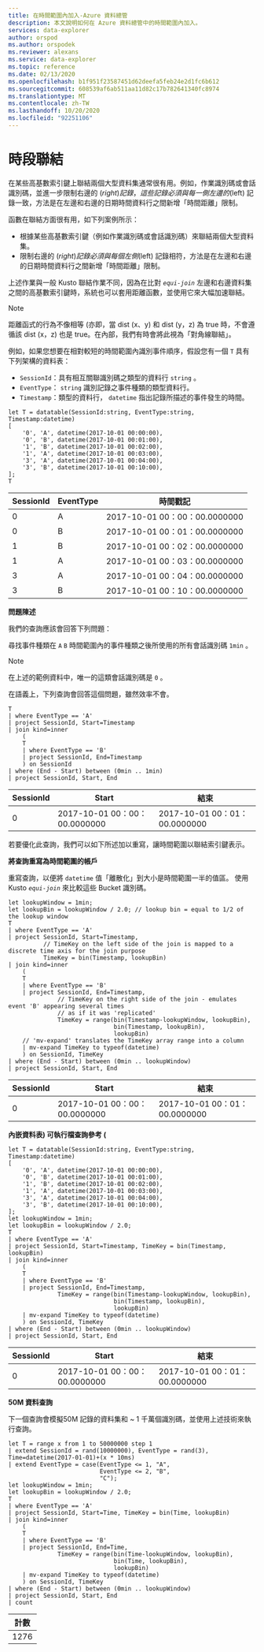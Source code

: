 ```yaml
---
title: 在時間範圍內加入-Azure 資料總管
description: 本文說明如何在 Azure 資料總管中的時間範圍內加入。
services: data-explorer
author: orspod
ms.author: orspodek
ms.reviewer: alexans
ms.service: data-explorer
ms.topic: reference
ms.date: 02/13/2020
ms.openlocfilehash: b1f951f23587451d62deefa5feb24e2d1fc6b612
ms.sourcegitcommit: 608539af6ab511aa11d82c17b782641340fc8974
ms.translationtype: MT
ms.contentlocale: zh-TW
ms.lasthandoff: 10/20/2020
ms.locfileid: "92251106"
---
```

# <a name="time-window-join"></a>時段聯結

在某些高基數索引鍵上聯結兩個大型資料集通常很有用。例如，作業識別碼或會話識別碼，並進一步限制右邊的 ($right) 記錄，這些記錄必須與每一側左邊的 ($left) 記錄一致，方法是在左邊和右邊的日期時間資料行之間新增「時間距離」限制。

函數在聯結方面很有用，如下列案例所示：
* 根據某些高基數索引鍵（例如作業識別碼或會話識別碼）來聯結兩個大型資料集。
* 限制右邊的 ($right) 記錄必須與每個左側 ($left) 記錄相符，方法是在左邊和右邊的日期時間資料行之間新增「時間距離」限制。

上述作業與一般 Kusto 聯結作業不同，因為在比對 *`equi-join`* 左邊和右邊資料集之間的高基數索引鍵時，系統也可以套用距離函數，並使用它來大幅加速聯結。

> [!NOTE]
> 距離函式的行為不像相等 (亦即，當 dist (x、y) 和 dist (y，z) 為 true 時，不會遵循該 dist (x，z) 也是 true。在內部，我們有時會將此視為「對角線聯結」。

例如，如果您想要在相對較短的時間範圍內識別事件順序，假設您有一個 `T` 具有下列架構的資料表：

* `SessionId`：具有相互關聯識別碼之類型的資料行 `string` 。
* `EventType`： `string` 識別記錄之事件種類的類型資料行。
* `Timestamp`：類型的資料行， `datetime` 指出記錄所描述的事件發生的時間。

<!-- csl: https://help.kusto.windows.net:443/Samples -->
```kusto
let T = datatable(SessionId:string, EventType:string, Timestamp:datetime)
[
    '0', 'A', datetime(2017-10-01 00:00:00),
    '0', 'B', datetime(2017-10-01 00:01:00),
    '1', 'B', datetime(2017-10-01 00:02:00),
    '1', 'A', datetime(2017-10-01 00:03:00),
    '3', 'A', datetime(2017-10-01 00:04:00),
    '3', 'B', datetime(2017-10-01 00:10:00),
];
T
```

|SessionId|EventType|時間戳記|
|---|---|---|
|0|A|2017-10-01 00：00：00.0000000|
|0|B|2017-10-01 00：01：00.0000000|
|1|B|2017-10-01 00：02：00.0000000|
|1|A|2017-10-01 00：03：00.0000000|
|3|A|2017-10-01 00：04：00.0000000|
|3|B|2017-10-01 00：10：00.0000000|


**問題陳述**

我們的查詢應該會回答下列問題：

   尋找事件種類在 `A` `B` 時間範圍內的事件種類之後所使用的所有會話識別碼 `1min` 。

> [!NOTE]
> 在上述的範例資料中，唯一的這類會話識別碼是 `0` 。

在語義上，下列查詢會回答這個問題，雖然效率不會。

```kusto
T 
| where EventType == 'A'
| project SessionId, Start=Timestamp
| join kind=inner
    (
    T 
    | where EventType == 'B'
    | project SessionId, End=Timestamp
    ) on SessionId
| where (End - Start) between (0min .. 1min)
| project SessionId, Start, End 

```

|SessionId|Start|結束|
|---|---|---|
|0|2017-10-01 00：00：00.0000000|2017-10-01 00：01：00.0000000|

若要優化此查詢，我們可以如下所述加以重寫，讓時間範圍以聯結索引鍵表示。

**將查詢重寫為時間範圍的帳戶**

重寫查詢，以便將 `datetime` 值「離散化」到大小是時間範圍一半的值區。 使用 Kusto *`equi-join`* 來比較這些 Bucket 識別碼。

```kusto
let lookupWindow = 1min;
let lookupBin = lookupWindow / 2.0; // lookup bin = equal to 1/2 of the lookup window
T 
| where EventType == 'A'
| project SessionId, Start=Timestamp,
          // TimeKey on the left side of the join is mapped to a discrete time axis for the join purpose
          TimeKey = bin(Timestamp, lookupBin)
| join kind=inner
    (
    T 
    | where EventType == 'B'
    | project SessionId, End=Timestamp,
              // TimeKey on the right side of the join - emulates event 'B' appearing several times
              // as if it was 'replicated'
              TimeKey = range(bin(Timestamp-lookupWindow, lookupBin),
                              bin(Timestamp, lookupBin),
                              lookupBin)
    // 'mv-expand' translates the TimeKey array range into a column
    | mv-expand TimeKey to typeof(datetime)
    ) on SessionId, TimeKey 
| where (End - Start) between (0min .. lookupWindow)
| project SessionId, Start, End 
```

|SessionId|Start|結束|
|---|---|---|
|0|2017-10-01 00：00：00.0000000|2017-10-01 00：01：00.0000000|

**內嵌資料表) 可執行檔查詢參考 (**

<!-- csl: https://help.kusto.windows.net:443/Samples -->
```kusto
let T = datatable(SessionId:string, EventType:string, Timestamp:datetime)
[
    '0', 'A', datetime(2017-10-01 00:00:00),
    '0', 'B', datetime(2017-10-01 00:01:00),
    '1', 'B', datetime(2017-10-01 00:02:00),
    '1', 'A', datetime(2017-10-01 00:03:00),
    '3', 'A', datetime(2017-10-01 00:04:00),
    '3', 'B', datetime(2017-10-01 00:10:00),
];
let lookupWindow = 1min;
let lookupBin = lookupWindow / 2.0;
T 
| where EventType == 'A'
| project SessionId, Start=Timestamp, TimeKey = bin(Timestamp, lookupBin)
| join kind=inner
    (
    T 
    | where EventType == 'B'
    | project SessionId, End=Timestamp,
              TimeKey = range(bin(Timestamp-lookupWindow, lookupBin),
                              bin(Timestamp, lookupBin),
                              lookupBin)
    | mv-expand TimeKey to typeof(datetime)
    ) on SessionId, TimeKey 
| where (End - Start) between (0min .. lookupWindow)
| project SessionId, Start, End 
```

|SessionId|Start|結束|
|---|---|---|
|0|2017-10-01 00：00：00.0000000|2017-10-01 00：01：00.0000000|


**50M 資料查詢**

下一個查詢會模擬50M 記錄的資料集和 ~ 1 千萬個識別碼，並使用上述技術來執行查詢。

<!-- csl: https://help.kusto.windows.net:443/Samples -->
```kusto
let T = range x from 1 to 50000000 step 1
| extend SessionId = rand(10000000), EventType = rand(3), Time=datetime(2017-01-01)+(x * 10ms)
| extend EventType = case(EventType <= 1, "A",
                          EventType <= 2, "B",
                          "C");
let lookupWindow = 1min;
let lookupBin = lookupWindow / 2.0;
T 
| where EventType == 'A'
| project SessionId, Start=Time, TimeKey = bin(Time, lookupBin)
| join kind=inner
    (
    T 
    | where EventType == 'B'
    | project SessionId, End=Time, 
              TimeKey = range(bin(Time-lookupWindow, lookupBin), 
                              bin(Time, lookupBin),
                              lookupBin)
    | mv-expand TimeKey to typeof(datetime)
    ) on SessionId, TimeKey 
| where (End - Start) between (0min .. lookupWindow)
| project SessionId, Start, End 
| count 
```

|計數|
|---|
|1276|
